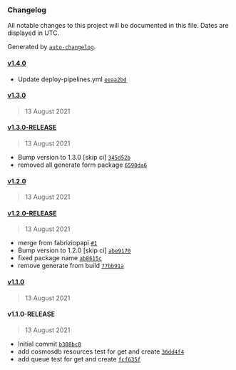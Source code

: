### Changelog

All notable changes to this project will be documented in this file. Dates are displayed in UTC.

Generated by [`auto-changelog`](https://github.com/CookPete/auto-changelog).

#### [v1.4.0](https://github.com/pagopa/io-functions-resourcetester/compare/v1.3.0...v1.4.0)

- Update deploy-pipelines.yml [`eeaa2bd`](https://github.com/pagopa/io-functions-resourcetester/commit/eeaa2bdb35d9ec2988eab2f0fb6f017ad39928b2)

#### [v1.3.0](https://github.com/pagopa/io-functions-resourcetester/compare/v1.3.0-RELEASE...v1.3.0)

> 13 August 2021

#### [v1.3.0-RELEASE](https://github.com/pagopa/io-functions-resourcetester/compare/v1.2.0...v1.3.0-RELEASE)

> 13 August 2021

- Bump version to 1.3.0 [skip ci] [`345d52b`](https://github.com/pagopa/io-functions-resourcetester/commit/345d52bfde4190f4c78b6807b057dfc5d76f9892)
- removed all generate form package [`6590da6`](https://github.com/pagopa/io-functions-resourcetester/commit/6590da648a042814bd9d99944b72db290b8663c0)

#### [v1.2.0](https://github.com/pagopa/io-functions-resourcetester/compare/v1.2.0-RELEASE...v1.2.0)

> 13 August 2021

#### [v1.2.0-RELEASE](https://github.com/pagopa/io-functions-resourcetester/compare/v1.1.0...v1.2.0-RELEASE)

> 13 August 2021

- merge from fabriziopapi [`#1`](https://github.com/pagopa/io-functions-resourcetester/pull/1)
- Bump version to 1.2.0 [skip ci] [`abe9170`](https://github.com/pagopa/io-functions-resourcetester/commit/abe9170528fc0c3db54d59e40ee07dcc8e896269)
- fixed package name [`ab8615c`](https://github.com/pagopa/io-functions-resourcetester/commit/ab8615c1d665f6c85abb5034d38aa3652ae9aa3f)
- remove generate from build [`77bb91a`](https://github.com/pagopa/io-functions-resourcetester/commit/77bb91a8c403c02621de95083d81c81604883c54)

#### [v1.1.0](https://github.com/pagopa/io-functions-resourcetester/compare/v1.1.0-RELEASE...v1.1.0)

> 13 August 2021

#### v1.1.0-RELEASE

> 13 August 2021

- Initial commit [`b308bc8`](https://github.com/pagopa/io-functions-resourcetester/commit/b308bc8debc8574fd4174ff7ad921689bba89251)
- add cosmosdb resources test for get and create [`36dd4f4`](https://github.com/pagopa/io-functions-resourcetester/commit/36dd4f4ca0072cd23a47e368650676bc92e43e6d)
- add queue test for get and create [`fcf635f`](https://github.com/pagopa/io-functions-resourcetester/commit/fcf635fb7465017d3d261cd4533a92f62ba19fef)
